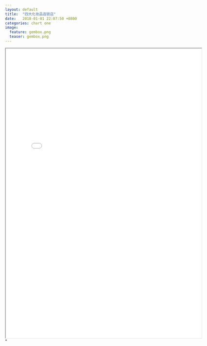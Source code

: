 ```yaml
---  
layout: default  
title:  "四大化妆品连锁店"  
date:   2018-01-01 22:07:50 +0800  
categories: chart one
image:
  feature: gembox.png
  teaser: gembox.png
---  
```


<iframe src="<iframe src="https://public.tableau.com/shared/CWN8P7G9H?:display_count=yes&publish=yes/Dashboard1?:showVizHome=no&:embed=true"
				width="645" height="955"></iframe>"

				
				
